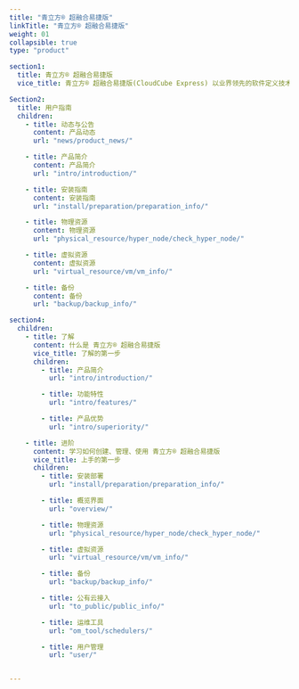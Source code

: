 ```yaml
---
title: "青立方® 超融合易捷版"
linkTitle: "青立方® 超融合易捷版"
weight: 01
collapsible: true
type: "product"

section1:
  title: 青立方® 超融合易捷版
  vice_title: 青立方® 超融合易捷版(CloudCube Express) 以业界领先的软件定义技术为核心，采用计算、存储、网络深度融合的一体化平台

Section2:
  title: 用户指南
  children:
    - title: 动态与公告
      content: 产品动态
      url: "news/product_news/"

    - title: 产品简介
      content: 产品简介
      url: "intro/introduction/"

    - title: 安装指南
      content: 安装指南
      url: "install/preparation/preparation_info/"

    - title: 物理资源
      content: 物理资源
      url: "physical_resource/hyper_node/check_hyper_node/"

    - title: 虚拟资源
      content: 虚拟资源
      url: "virtual_resource/vm/vm_info/"

    - title: 备份
      content: 备份
      url: "backup/backup_info/"

section4:
  children:
    - title: 了解
      content: 什么是 青立方® 超融合易捷版
      vice_title: 了解的第一步
      children:
        - title: 产品简介
          url: "intro/introduction/"

        - title: 功能特性
          url: "intro/features/"

        - title: 产品优势
          url: "intro/superiority/"

    - title: 进阶
      content: 学习如何创建、管理、使用 青立方® 超融合易捷版
      vice_title: 上手的第一步
      children: 
        - title: 安装部署
          url: "install/preparation/preparation_info/"

        - title: 概览界面
          url: "overview/"

        - title: 物理资源
          url: "physical_resource/hyper_node/check_hyper_node/"

        - title: 虚拟资源
          url: "virtual_resource/vm/vm_info/"

        - title: 备份
          url: "backup/backup_info/"

        - title: 公有云接入
          url: "to_public/public_info/"

        - title: 运维工具
          url: "om_tool/schedulers/"

        - title: 用户管理
          url: "user/"


---
```


<!-- type: "product" 这个参数表明这是一个产品index页面 -->
<!-- section1 为产品index页面 主标题 副标题 video  video_img为视频图片  -->
<!-- section2 为产品index页面 第一个大块的用户文档配置  -->
<!-- section3 为产品index页面 第二个大块的开发者文档配置  -->
<!-- section4 为产品index页面 第三个大块的学习路径配置  -->